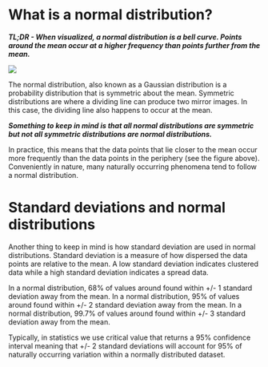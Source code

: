 # What is a normal distribution?

***TL;DR - When visualized, a normal distribution is a bell curve. Points around the mean occur at a higher frequency than points further from the mean.***

![](../pages/images/bellcurve.png)

The normal distribution, also known as a Gaussian distribution is a probability distribution that is symmetric about the mean.
Symmetric distributions are where a dividing line can produce two mirror images.
In this case, the dividing line also happens to occur at the mean.

***Something to keep in mind is that all normal distributions are symmetric but not all symmetric distributions are normal distributions.***

In practice, this means that the data points that lie closer to the mean occur more frequently than the data points in the periphery (see the figure above).
Conveniently in nature, many naturally occurring phenomena tend to follow a normal distribution.

# Standard deviations and normal distributions

Another thing to keep in mind is how standard deviation are used in normal distributions.
Standard deviation is a measure of how dispersed the data points are relative to the mean.
A low standard deviation indicates clustered data while a high standard deviation indicates a spread data.

In a normal distribution, 68% of values around found within +/- 1 standard deviation away from the mean.
In a normal distribution, 95% of values around found within +/- 2 standard deviation away from the mean.
In a normal distribution, 99.7% of values around found within +/- 3 standard deviation away from the mean.

Typically, in statistics we use critical value that returns a 95% confidence interval meaning that +/- 2 standard deviations will account for 95% of naturally occurring variation within a normally distributed dataset.
